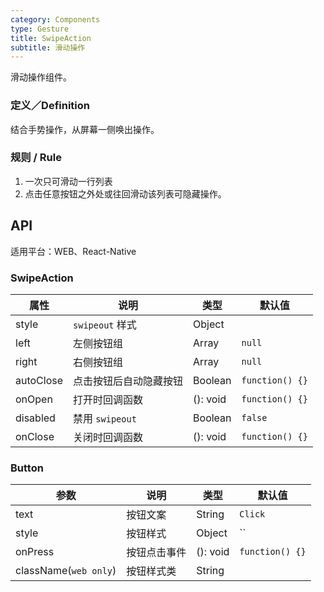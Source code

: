```yaml
---
category: Components
type: Gesture
title: SwipeAction
subtitle: 滑动操作
---
```


滑动操作组件。

### 定义／Definition
结合手势操作，从屏幕一侧唤出操作。

### 规则 / Rule
1. 一次只可滑动一行列表
2. 点击任意按钮之外处或往回滑动该列表可隐藏操作。


## API

适用平台：WEB、React-Native

### SwipeAction

属性 | 说明 | 类型 | 默认值
----|-----|------|------
| style           | `swipeout` 样式      | Object |             |
| left       | 左侧按钮组      | Array | `null` |
| right       | 右侧按钮组      | Array | `null` |
| autoClose       | 点击按钮后自动隐藏按钮   | Boolean | `function() {}` |
| onOpen       |    打开时回调函数   | (): void | `function() {}` |
| disabled       |   禁用 `swipeout`    | Boolean | `false` |
| onClose  |  关闭时回调函数    | (): void | `function() {}` |

### Button

| 参数 | 说明             | 类型                    | 默认值 |
|------|------------------|-------------------------|--------|
| text       | 按钮文案     | String | `Click` |
| style       | 按钮样式     | Object | `` |
| onPress       | 按钮点击事件     | (): void | `function() {}` |
| className(`web only`) | 按钮样式类 | String | |  
